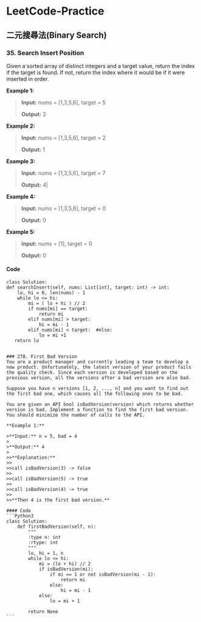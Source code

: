 # LeetCode-Practice
## 二元搜尋法(Binary Search)
###  35. Search Insert Position
Given a sorted array of distinct integers and a target value, return the index if the target is found. If not, return the index where it would be if it were inserted in order.

**Example 1:**                                                 
>**Input:** nums = [1,3,5,6], target = 5  
>                                                                               
>**Output:** 2                                                 

**Example 2:**
>**Input:** nums = [1,3,5,6], target = 2
>
>**Output:** 1

**Example 3:**
>**Input:** nums = [1,3,5,6], target = 7
>
>**Output:** 4|

**Example 4:**
>**Input:** nums = [1,3,5,6], target = 0
>
>**Output:** 0

**Example 5:**
>**Input:** nums = [1], target = 0
>
>**Output:** 0

#### Code
```python3
class Solution:
def searchInsert(self, nums: List[int], target: int) -> int:
    lo, hi = 0, len(nums) - 1
    while lo <= hi:
        mi = ( lo + hi ) // 2
        if nums[mi] == target:
            return mi
        elif nums[mi] > target:
            hi = mi - 1
        elif nums[mi] < target:  #else:
            lo = mi +1
   return lo
```

~~~

### 278. First Bad Version
You are a product manager and currently leading a team to develop a new product. Unfortunately, the latest version of your product fails the quality check. Since each version is developed based on the previous version, all the versions after a bad version are also bad.

Suppose you have n versions [1, 2, ..., n] and you want to find out the first bad one, which causes all the following ones to be bad.

You are given an API bool isBadVersion(version) which returns whether version is bad. Implement a function to find the first bad version. You should minimize the number of calls to the API.

**Example 1:**

>**Input:** n = 5, bad = 4
>
>**Output:** 4
>
>>**Explanation:**
>>
>>call isBadVersion(3) -> false
>>
>>call isBadVersion(5) -> true
>>
>>call isBadVersion(4) -> true
>>
>>**Then 4 is the first bad version.**

#### Code
```Python3
class Solution:
    def firstBadVersion(self, n):
        """
        :type n: int
        :rtype: int
        """
        lo, hi = 1, n
        while lo <= hi:
            mi = (lo + hi) // 2
            if isBadVersion(mi):
                if mi == 1 or not isBadVersion(mi - 1):
                    return mi
                else:
                    hi = mi - 1
            else:
                lo = mi + 1
            
        return None
```
